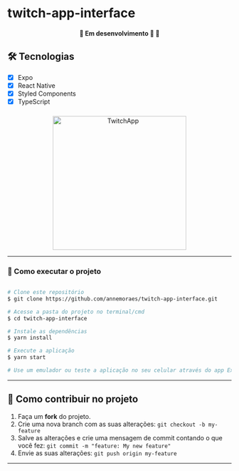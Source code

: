 

# twitch-app-interface

<h4 align="center">
	🚧   Em desenvolvimento 🚀 🚧
</h4>

## 🛠 Tecnologias
  
 
- [x] Expo
- [x] React Native
- [x] Styled Components
- [x] TypeScript

### 

<p align="center">
  <img alt="TwitchApp" title="#TwitchApp" src="./assets/twitch-interface.gif" width="300px">
</p>

---

### 🚀 Como executar o projeto

```bash

# Clone este repositório
$ git clone https://github.com/annemoraes/twitch-app-interface.git

# Acesse a pasta do projeto no terminal/cmd
$ cd twitch-app-interface

# Instale as dependências
$ yarn install

# Execute a aplicação 
$ yarn start

# Use um emulador ou teste a aplicação no seu celular através do app Expo 
```
---


## 💪 Como contribuir no projeto

1. Faça um **fork** do projeto.
2. Crie uma nova branch com as suas alterações: `git checkout -b my-feature`
3. Salve as alterações e crie uma mensagem de commit contando o que você fez: `git commit -m "feature: My new feature"`
4. Envie as suas alterações: `git push origin my-feature`

---

